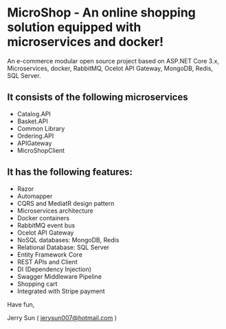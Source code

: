# MicroShop - An online shopping solution equipped with microservices and docker!

An e-commerce modular open source project based on ASP.NET Core 3.x, Microservices, docker, RabbitMQ, Ocelot API Gateway, MongoDB, Redis, SQL Server.

## It consists of the following microservices
- Catalog.API
- Basket.API
- Common Library
- Ordering.API
- APIGateway
- MicroShopClient

## It has the following features:
- Razor
- Automapper
- CQRS and MediatR design pattern
- Microservices architecture
- Docker containers
- RabbitMQ event bus
- Ocelot API Gateway
- NoSQL databases: MongoDB, Redis
- Relational Database: SQL Server
- Entity Framework Core
- REST APIs and Client
- DI (Dependency Injection)
- Swagger Middleware Pipeline
- Shopping cart
- Integrated with Stripe payment

Have fun,

Jerry Sun ( jerysun007@hotmail.com )